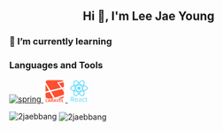 <h2 align="center">Hi 👋, I'm Lee Jae Young</h2>
<h3 align="left">🌱 I’m currently learning</h3>

<h3 align="left">Languages and Tools</h3>
<p align="left"> 
       <a href="https://spring.io/" target="_blank" rel="noreferrer"> <img src="https://www.vectorlogo.zone/logos/springio/springio-icon.svg" alt="spring" width="40" height="40"/> </a>
       <a href="https://laravel.com/" target="_blank" rel="noreferrer"> <img src="https://raw.githubusercontent.com/devicons/devicon/master/icons/laravel/laravel-plain-wordmark.svg" alt="laravel" width="40" height="40"/> </a>
    <a href="https://reactjs.org/" target="_blank" rel="noreferrer"> <img src="https://raw.githubusercontent.com/devicons/devicon/master/icons/react/react-original-wordmark.svg" alt="react" width="40" height="40"/> </a>

<p><img align="left" src="https://github-readme-stats.vercel.app/api/top-langs?username=2jaebbang&show_icons=true&locale=en&layout=compact" alt="2jaebbang" /></p>

<p>&nbsp;<img align="center" src="https://github-readme-stats.vercel.app/api?username=2jaebbang&show_icons=true&locale=en" alt="2jaebbang" /></p>


